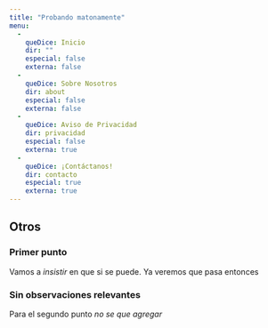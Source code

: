 ```yaml
---
title: "Probando matonamente"
menu:
  -
    queDice: Inicio
    dir: ""
    especial: false
    externa: false
  -
    queDice: Sobre Nosotros
    dir: about
    especial: false
    externa: false
  -
    queDice: Aviso de Privacidad
    dir: privacidad
    especial: false
    externa: true
  -
    queDice: ¡Contáctanos!
    dir: contacto
    especial: true
    externa: true
---
```


## Otros

### Primer punto

Vamos a *insistir* en que si se puede.
Ya veremos que pasa entonces

### Sin observaciones relevantes
Para el segundo punto _no se que agregar_


